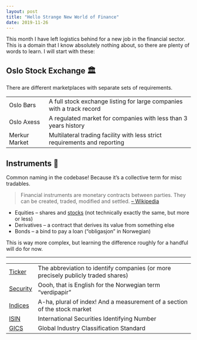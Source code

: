```yaml
---
layout: post
title: "Hello Strange New World of Finance"
date: 2019-11-26
---
```


This month I have left logistics behind for a new job in the financial sector. This is a domain that I know absolutely nothing about, so there are plenty of words to learn. I will start with these:

## Oslo Stock Exchange 🏛

There are different marketplaces with separate sets of requirements.

|               |                                                                           |
| ------------- | ------------------------------------------------------------------------- |
| Oslo Børs     | A full stock exchange listing for large companies with a track record     |
| Oslo Axess    | A regulated market for companies with less than 3 years history           |
| Merkur Market | Multilateral trading facility with less strict requirements and reporting |

## Instruments 🎻

Common naming in the codebase! Because it’s a collective term for misc tradables.

> Financial instruments are monetary contracts between parties. They can be created, traded, modified and settled. [– Wikipedia](https://en.wikipedia.org/wiki/Financial_instrument)

- Equities – shares and [stocks](https://en.wikipedia.org/wiki/Stock) (not technically exactly the same, but more or less)
- Derivatives – a contract that derives its value from something else
- Bonds – a bind to pay a loan (“obligasjon” in Norwegian)

This is way more complex, but learning the difference roughly for a handful will do for now.

---

|                                                                                      |                                                                                   |
| ------------------------------------------------------------------------------------ | --------------------------------------------------------------------------------- |
| [Ticker](https://en.wikipedia.org/wiki/Ticker_symbol)                                | The abbreviation to identify companies (or more precisely publicly traded shares) |
| [Security](<https://en.wikipedia.org/wiki/Security_(finance)>)                       | Oooh, that is English for the Norwegian term “verdipapir”                         |
| [Indices](https://en.wikipedia.org/wiki/Stock_market_index)                          | A-ha, plural of index! And a measurement of a section of the stock market         |
| [ISIN](https://en.wikipedia.org/wiki/International_Securities_Identification_Number) | International Securities Identifying Number                                       |
| [GICS](https://en.wikipedia.org/wiki/Global_Industry_Classification_Standard)        | Global Industry Classification Standard                                           |
